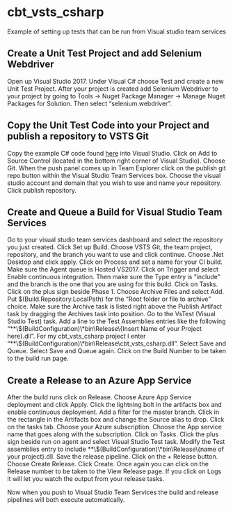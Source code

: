 # cbt_vsts_csharp
Example of setting up tests that can be run from Visual studio team services
<h2>Create a Unit Test Project and add Selenium Webdriver</h2>
Open up Visual Studio 2017. Under Visual C# choose Test and create a new Unit Test Project. After your project is created add Selenium Webdriver to your project by going to Tools -&gt; Nuget Package Manager -&gt; Manage Nuget Packages for Solution. Then select “selenium.webdriver”.
<h2>Copy the Unit Test Code into your Project and publish a repository to VSTS Git</h2>
Copy the example C# code found <a href="https://github.com/crossbrowsertesting/cbt_vsts_csharp/blob/master/cbt_vsts_csharp/UnitTest1.cs">here</a> into Visual Studio. Click on Add to Source Control (located in the bottom right corner of Visual Studio). Choose Git.
When the push panel comes up in Team Explorer click on the publish git repo button within the Visual Studio Team Services box. Choose the visual studio account and domain that you wish to use and name your repository. Click publish repository.
<h2>Create and Queue a Build for Visual Studio Team Services</h2>
Go to your visual studio team services dashboard and select the repository you just created. Click Set up Build.
Choose VSTS Git, the team project, repository, and the branch you want to use and click continue. Choose .Net Desktop and click apply.
Click on Process and set a name for your CI build. Make sure the Agent queue is Hosted VS2017.
Click on Trigger and select Enable continuous integration. Then make sure the Type entry is "include" and the branch is the one that you are using for this build.
Click on Tasks. Click on the plus sign beside Phase 1. Choose Archive Files and select Add. Put $(Build.Repository.LocalPath) for the “Root folder or file to archive” choice. Make sure the Archive task is listed right above the Publish Artifact task by dragging the Archives task into position.
Go to the VsTest (Visual Studio Test) task. Add a line to the Test Assemblies entries like the following “**\$(BuildConfiguration)\*bin\Release\{Insert Name of your Project here}.dll”. For my cbt_vsts_csharp project I enter “**\$(BuildConfiguration)\*bin\Release\cbt_vsts_csharp.dll”.
Select Save and Queue. Select Save and Queue again. Click on the Build Number to be taken to the build run page.
<h2>Create a Release to an Azure App Service</h2>
After the build runs click on Release. Choose Azure App Service deployment and click Apply. Click the lightning bolt in the artifacts box and enable continuous deployment. Add a filter for the master branch. Click in the rectangle in the Artifacts box and change the Source alias to drop. Click on the tasks tab. Choose your Azure subscription. Choose the App service name that goes along with the subscription.
Click on Tasks. Click the plus sign beside run on agent and select Visual Studio Test task. Modify the Test assemblies entry to include **\$(BuildConfiguration)\*bin\Release\{name of your project}.dll. Save the release pipeline. Click on the + Release button. Choose Create Release.
Click Create. Once again you can click on the Release number to be taken to the View Release page. If you click on Logs it will let you watch the output from your release tasks.

Now when you push to Visual Studio Team Services the build and release pipelines will both execute automatically.
